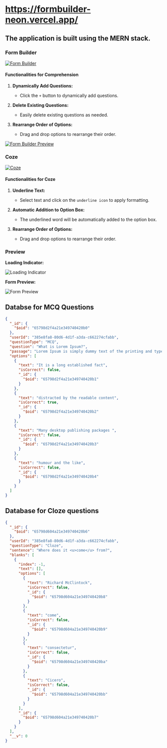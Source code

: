 # https://formbuilder-neon.vercel.app/

##  The application is built using the MERN stack.

### Form Builder

[![Form Builder](https://i.postimg.cc/L5nMW7Fv/image.png)](https://postimg.cc/p5b7hsTn)

#### Functionalities for Comprehension

1. **Dynamically Add Questions:**
   - Click the `+` button to dynamically add questions.

2. **Delete Existing Questions:**
   - Easily delete existing questions as needed.

3. **Rearrange Order of Options:**
   - Drag and drop options to rearrange their order.

[![Form Builder Preview](https://i.postimg.cc/nVjF0jVx/image.png)](https://postimg.cc/0rv1NNJX)

### Coze

[![Coze](https://i.postimg.cc/jdMM25NW/image.png)](https://postimg.cc/GHsFSbXr)

#### Functionalities for Coze

1. **Underline Text:**
   - Select text and click on the `underline icon` to apply formatting.

2. **Automatic Addition to Option Box:**
   - The underlined word will be automatically added to the option box.

3. **Rearrange Order of Options:**
   - Drag and drop options to rearrange their order.

### Preview

**Loading Indicator:**

![Loading Indicator](https://github.com/UmaSahni/AutoProctor-Clone/assets/112793743/1baede81-3074-4f5e-aab0-79e409216c72)

**Form Preview:**

![Form Preview](https://github.com/UmaSahni/AutoProctor-Clone/assets/112793743/81ad00fa-cc76-4807-a344-e57b76e014e3)

## Databse for MCQ Questions
```json
{
  "_id": {
    "$oid": "65798d2f4a21e349740420b0"
  },
  "userId": "385e8fa8-80d6-4d1f-a3da-c662274cfabb",
  "questionType": "MCQ",
  "question": "What is Lorem Ipsum?",
  "passage": "Lorem Ipsum is simply dummy text of the printing and typesetting industry. Lorem Ipsum has been the industry's standard dummy text ever since the 1500s, when an unknown printer took a galley of type and scrambled it to make a type specimen book. It has survived not only five centuries, but also the leap into electronic typesetting, remaining essentially unchanged. It was popularised in the 1960s with the release of Letraset sheets containing Lorem Ipsum passages, and more recently with desktop publishing software like Aldus PageMaker including versions of Lorem Ipsum.",
  "options": [
    {
      "text": "It is a long established fact",
      "isCorrect": false,
      "_id": {
        "$oid": "65798d2f4a21e349740420b1"
      }
    },
    {
      "text": "distracted by the readable content",
      "isCorrect": true,
      "_id": {
        "$oid": "65798d2f4a21e349740420b2"
      }
    },
    {
      "text": "Many desktop publishing packages ",
      "isCorrect": false,
      "_id": {
        "$oid": "65798d2f4a21e349740420b3"
      }
    },
    {
      "text": "humour and the like",
      "isCorrect": false,
      "_id": {
        "$oid": "65798d2f4a21e349740420b4"
      }
    }
  ]
}

```

## Database for Cloze questions
```json
{
  "_id": {
    "$oid": "65798d604a21e349740420b6"
  },
  "userId": "385e8fa8-80d6-4d1f-a3da-c662274cfabb",
  "questionType": "Cloze",
  "sentence": "Where does it <u>come</u> from?",
  "blanks": [
    {
      "index": -1,
      "text": [],
      "options": [
        {
          "text": "Richard McClintock",
          "isCorrect": false,
          "_id": {
            "$oid": "65798d604a21e349740420b8"
          }
        },
        {
          "text": "come",
          "isCorrect": false,
          "_id": {
            "$oid": "65798d604a21e349740420b9"
          }
        },
        {
          "text": "consectetur",
          "isCorrect": false,
          "_id": {
            "$oid": "65798d604a21e349740420ba"
          }
        },
        {
          "text": "Cicero",
          "isCorrect": false,
          "_id": {
            "$oid": "65798d604a21e349740420bb"
          }
        }
      ],
      "_id": {
        "$oid": "65798d604a21e349740420b7"
      }
    }
  ],
  "__v": 0
}
```



